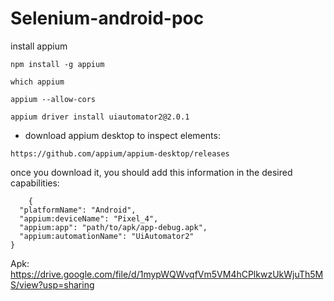 # Selenium-android-poc


install appium

```
npm install -g appium
```

```
which appium 
```

```
appium --allow-cors
```

```
appium driver install uiautomator2@2.0.1
```

- download appium desktop to inspect elements:
```
https://github.com/appium/appium-desktop/releases
```


once you download it, you should add this information in the desired capabilities:
```
    {
  "platformName": "Android",
  "appium:deviceName": "Pixel_4",
  "appium:app": "path/to/apk/app-debug.apk",
  "appium:automationName": "UiAutomator2"
}
```


Apk: https://drive.google.com/file/d/1mypWQWvqfVm5VM4hCPlkwzUkWjuTh5MS/view?usp=sharing


